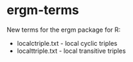 # ergm-terms
New terms for the ergm package for R:
- localctriple.txt - local cyclic triples
- localttriple.txt - local transitive triples
